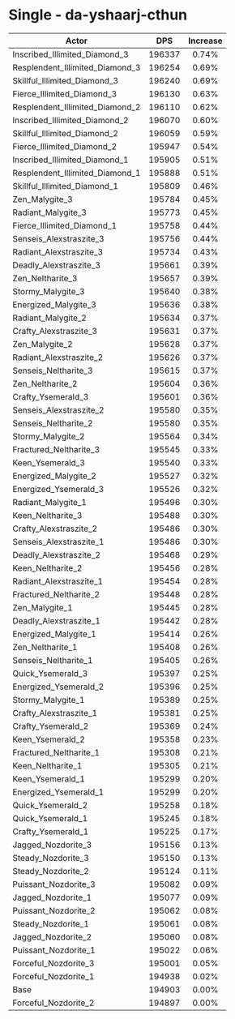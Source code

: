# Single - da-yshaarj-cthun
| Actor | DPS | Increase |
|---|:---:|:---:|
|Inscribed_Illimited_Diamond_3|196337|0.74%|
|Resplendent_Illimited_Diamond_3|196254|0.69%|
|Skillful_Illimited_Diamond_3|196240|0.69%|
|Fierce_Illimited_Diamond_3|196130|0.63%|
|Resplendent_Illimited_Diamond_2|196110|0.62%|
|Inscribed_Illimited_Diamond_2|196070|0.60%|
|Skillful_Illimited_Diamond_2|196059|0.59%|
|Fierce_Illimited_Diamond_2|195947|0.54%|
|Inscribed_Illimited_Diamond_1|195905|0.51%|
|Resplendent_Illimited_Diamond_1|195888|0.51%|
|Skillful_Illimited_Diamond_1|195809|0.46%|
|Zen_Malygite_3|195784|0.45%|
|Radiant_Malygite_3|195773|0.45%|
|Fierce_Illimited_Diamond_1|195758|0.44%|
|Senseis_Alexstraszite_3|195756|0.44%|
|Radiant_Alexstraszite_3|195734|0.43%|
|Deadly_Alexstraszite_3|195661|0.39%|
|Zen_Neltharite_3|195657|0.39%|
|Stormy_Malygite_3|195640|0.38%|
|Energized_Malygite_3|195636|0.38%|
|Radiant_Malygite_2|195634|0.37%|
|Crafty_Alexstraszite_3|195631|0.37%|
|Zen_Malygite_2|195628|0.37%|
|Radiant_Alexstraszite_2|195626|0.37%|
|Senseis_Neltharite_3|195615|0.37%|
|Zen_Neltharite_2|195604|0.36%|
|Crafty_Ysemerald_3|195601|0.36%|
|Senseis_Alexstraszite_2|195580|0.35%|
|Senseis_Neltharite_2|195580|0.35%|
|Stormy_Malygite_2|195564|0.34%|
|Fractured_Neltharite_3|195545|0.33%|
|Keen_Ysemerald_3|195540|0.33%|
|Energized_Malygite_2|195527|0.32%|
|Energized_Ysemerald_3|195526|0.32%|
|Radiant_Malygite_1|195496|0.30%|
|Keen_Neltharite_3|195488|0.30%|
|Crafty_Alexstraszite_2|195486|0.30%|
|Senseis_Alexstraszite_1|195486|0.30%|
|Deadly_Alexstraszite_2|195468|0.29%|
|Keen_Neltharite_2|195456|0.28%|
|Radiant_Alexstraszite_1|195454|0.28%|
|Fractured_Neltharite_2|195448|0.28%|
|Zen_Malygite_1|195445|0.28%|
|Deadly_Alexstraszite_1|195442|0.28%|
|Energized_Malygite_1|195414|0.26%|
|Zen_Neltharite_1|195408|0.26%|
|Senseis_Neltharite_1|195405|0.26%|
|Quick_Ysemerald_3|195397|0.25%|
|Energized_Ysemerald_2|195396|0.25%|
|Stormy_Malygite_1|195389|0.25%|
|Crafty_Alexstraszite_1|195381|0.25%|
|Crafty_Ysemerald_2|195369|0.24%|
|Keen_Ysemerald_2|195358|0.23%|
|Fractured_Neltharite_1|195308|0.21%|
|Keen_Neltharite_1|195305|0.21%|
|Keen_Ysemerald_1|195299|0.20%|
|Energized_Ysemerald_1|195299|0.20%|
|Quick_Ysemerald_2|195258|0.18%|
|Quick_Ysemerald_1|195245|0.18%|
|Crafty_Ysemerald_1|195225|0.17%|
|Jagged_Nozdorite_3|195156|0.13%|
|Steady_Nozdorite_3|195150|0.13%|
|Steady_Nozdorite_2|195124|0.11%|
|Puissant_Nozdorite_3|195082|0.09%|
|Jagged_Nozdorite_1|195077|0.09%|
|Puissant_Nozdorite_2|195062|0.08%|
|Steady_Nozdorite_1|195061|0.08%|
|Jagged_Nozdorite_2|195060|0.08%|
|Puissant_Nozdorite_1|195022|0.06%|
|Forceful_Nozdorite_3|195001|0.05%|
|Forceful_Nozdorite_1|194938|0.02%|
|Base|194903|0.00%|
|Forceful_Nozdorite_2|194897|0.00%|
